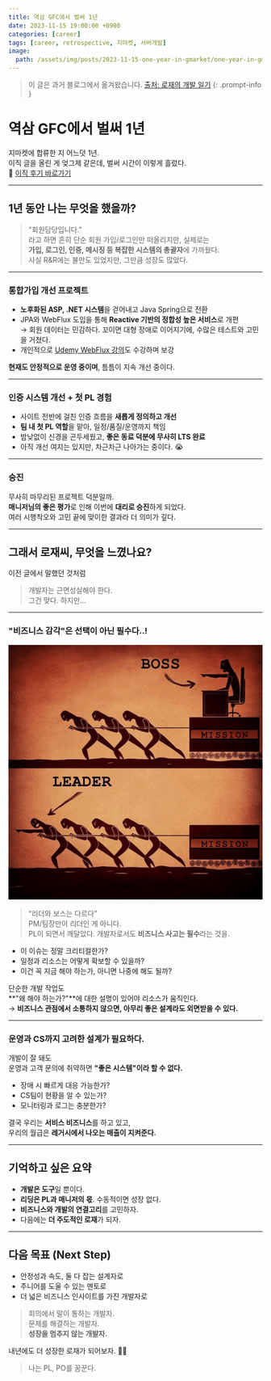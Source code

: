 ```yaml
---
title: 역삼 GFC에서 벌써 1년
date: 2023-11-15 19:00:00 +0900
categories: [career]
tags: [career, retrospective, 지마켓, 서버개발]
image:
  path: /assets/img/posts/2023-11-15-one-year-in-gmarket/one-year-in-gmarket.jpeg
---
```


> 이 글은 과거 블로그에서 옮겨왔습니다.
> [출처: 로재의 개발 일기](https://redcoder.tistory.com/343)
{: .prompt-info }

# 역삼 GFC에서 벌써 1년

지마켓에 합류한 지 어느덧 1년.  
이직 글을 올린 게 엊그제 같은데, 벌써 시간이 이렇게 흘렀다.  
📌 [이직 후기 바로가기](https://redcoder.tistory.com/315)

---

## 1년 동안 나는 무엇을 했을까?

> "회원담당입니다."  
라고 하면 흔히 단순 회원 가입/로그인만 떠올리지만, 실제로는  
**가입, 로그인, 인증, 메시징 등 복잡한 시스템의 총괄자**에 가까웠다.  
사실 R&R에는 불만도 있었지만, 그만큼 성장도 많았다.

---

### 통합가입 개선 프로젝트

- **노후화된 ASP, .NET 시스템**을 걷어내고 Java Spring으로 전환
- JPA와 WebFlux 도입을 통해 **Reactive 기반의 정합성 높은 서비스**로 개편  
  → 회원 데이터는 민감하다. 꼬이면 대형 장애로 이어지기에, 수많은 테스트와 고민을 거쳤다.
- 개인적으로 [Udemy WebFlux 강의](https://www.udemy.com/course/build-reactive-restful-apis-using-spring-boot-webflux)도 수강하며 보강

**현재도 안정적으로 운영 중이며**, 틈틈이 지속 개선 중이다.

---

### 인증 시스템 개선 + 첫 PL 경험

- 사이트 전반에 걸친 인증 흐름을 **새롭게 정의하고 개선**
- **팀 내 첫 PL 역할**을 맡아, 일정/품질/운영까지 책임
- 밤낮없이 신경을 곤두세웠고, **좋은 동료 덕분에 무사히 LTS 완료**
- 아직 개선 여지는 있지만, 차근차근 나아가는 중이다. 😭

---

### 승진

무사히 마무리된 프로젝트 덕분일까.  
**매니저님의 좋은 평가**로 인해 이번에 **대리로 승진**하게 되었다.  
여러 시행착오와 고민 끝에 맞이한 결과라 더 의미가 깊다.

---

## 그래서 로재씨, 무엇을 느꼈나요?

이전 글에서 말했던 것처럼  
> 개발자는 근면성실해야 한다.  
그건 맞다. 하지만…

---

### "비즈니스 감각"은 선택이 아닌 필수다..!

![리더와 보스](/assets/img/posts/2023-11-15-one-year-in-gmarket/leader-boss.png)

> “리더와 보스는 다르다”  
PM/팀장만이 리더인 게 아니다.  
PL이 되면서 깨달았다. 개발자로서도 **비즈니스 사고는 필수**라는 것을.

- 이 이슈는 정말 크리티컬한가?  
- 일정과 리소스는 어떻게 확보할 수 있을까?  
- 이건 꼭 지금 해야 하는가, 아니면 나중에 해도 될까?

단순한 개발 작업도  
**"왜 해야 하는가?"**에 대한 설명이 있어야 리소스가 움직인다.  
→ **비즈니스 관점에서 소통하지 않으면, 아무리 좋은 설계라도 외면받을 수 있다.**

---

### 운영과 CS까지 고려한 설계가 필요하다.

개발이 잘 돼도  
운영과 고객 문의에 취약하면 **"좋은 시스템"이라 할 수 없다.**

- 장애 시 빠르게 대응 가능한가?
- CS팀이 현황을 알 수 있는가?
- 모니터링과 로그는 충분한가?

결국 우리는 **서비스 비즈니스**를 하고 있고,  
우리의 월급은 **레거시에서 나오는 매출이 지켜준다.**

---

## 기억하고 싶은 요약

- **개발은 도구**일 뿐이다.  
- **리딩은 PL과 매니저의 몫**. 수동적이면 성장 없다.
- **비즈니스와 개발의 연결고리**를 고민하자.
- 다음에는 **더 주도적인 로재**가 되자.

---

## 다음 목표 (Next Step)

- 안정성과 속도, 둘 다 잡는 설계자로
- 주니어를 도울 수 있는 멘토로
- 더 넓은 비즈니스 인사이트를 가진 개발자로

> 회의에서 말이 통하는 개발자.  
> 문제를 해결하는 개발자.  
> **성장을 멈추지 않는 개발자.**

내년에도 더 성장한 로재가 되어보자. 👏🏻  

> 나는 PL, PO를 꿈꾼다.
